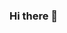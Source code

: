 ### Hi there 👋

<!--
Quien soy?
Hola! Soy valerio, tengo 25 años, soy de Peru. Apasionado por descubrir el por qué de las cosas. Me considero una persona perseverante y capaz de resolver los desafíos que me proponga.
De donde vengo?
Trabaje 4 años en una bicicleteria bike donde crecí junto con el negocio y pase de ser ayudante mecánico a estar encargado del área de venta online, venta mayorista, atención post-venta, en mis tiempos libre ingreso a la bolsa de valores para comprar y vender acciones segun estado del mercado y como inversion a mediano y largo plazo, siempre buscando poder trabajar de forma mas prolija, ordenada e intentando optimizar todo lo que estuviera a mi alcance.
Busqué mi futuro por más de 2 años en el sistema educativo tradicional, pase por varias carreras, siempre con buen desempeño, pero no encontraba esa chispa...

Hacia donde voy?
En este punto siento que puedo con todo, sin embargo se que hay mucho mas conocimiento por adquirir y eso me entusiasma! Busco un proyecto u empresa donde pueda seguir desarrollandome y aportando valor desde mi conocimiento y experiencia.
Te invito a ver alguno de los ultimos proyectos en los que estuve trabajando! point_down
- ⚡ Fu-->
